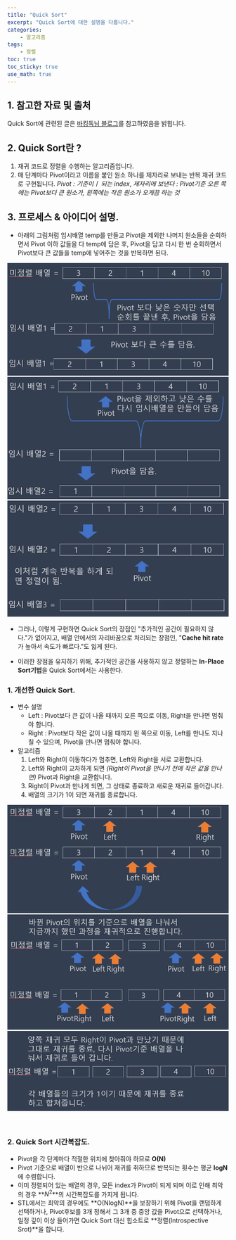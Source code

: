 ```yaml
---
title: "Quick Sort"
excerpt: "Quick Sort에 대한 설명을 다룹니다."
categories:
    - 알고리즘
tags:
    - 정렬
toc: true
toc_sticky: true
use_math: true
---
```


## 1. 참고한 자료 및 출처
Quick Sort에 관련된 글은 [바킹독님 블로그](https://blog.encrypted.gg/955?category=773649)를 참고하였음을 밝힙니다.

## 2. Quick Sort란 ?
1. 재귀 코드로 정렬을 수행하는 알고리즘입니다.
2. 매 단계마다 Pivot이라고 이름을 붙인 원소 하나를 제자리로 보내는 반복 재귀 코드로 구현됩니다. *Pivot : 기준이ㅣ 되는 index*, *제자리에 보낸다 : Pivot기준 오른 쪽에는 Pivot보다 큰 원소가, 왼쪽에는 작은 원소가 오게끔 하는 것*

## 3. 프로세스 & 아이디어 설명.

* 아래의 그림처럼 임시배열 temp를 만들고 Pivot을 제외한 나머지 원소들을 순회하면서 Pivot 이하 값들을 다 temp에 담은 후, Pivot을 담고 다시 한 번 순회하면서 Pivot보다 큰 값들을 temp에 넣어주는 것을 반복하면 된다. 

![image1](/assets/images/quick_sort_0.jpg)
![image2](/assets/images/quick_sort_1.jpg)
![image3](/assets/images/quick_sort_2.jpg)
<br/>

* 그러나, 이렇게 구현하면 Quick Sort의 장점인 "추가적인 공간이 필요하지 않다."가 없어지고, 배열 안에서의 자리바꿈으로 처리되는 장점인, "**Cache hit rate**가 높아서 속도가 빠르다."도 잃게 된다.

* 이러한 장점을 유지하기 위해, 추가적인 공간을 사용하지 않고 정렬하는 **In-Place Sort기법**을 Quick Sort에서는 사용한다.

### 1. 개선한 Quick Sort.
* 변수 설명
    * Left : Pivot보다 큰 값이 나올 때까지 오른 쪽으로 이동, Right을 만나면 멈춰야 합니다.
    * Right : Pivot보다 작은 값이 나올 때까지 왼 쪽으로 이동, Left를 만나도 지나칠 수 있으며, Pivot을 만나면 멈춰야 합니다.
* 알고리즘
    1. Left와 Right이 이동하다가 멈추면, Left와 Right을 서로 교환합니다.
    2. Left와 Right이 교차하게 되면 *(Right이 Pivot을 만나기 전에 작은 값을 만나면)* Pivot과 Right을 교환합니다.
    3. Right이 Pivot과 만나게 되면, 그 상태로 종료하고 새로운 재귀로 들어갑니다.
    4. 배열의 크기가 1이 되면 재귀를 종료합니다.

![image4](/assets/images/quick_sort_3.jpg)
![image5](/assets/images/quick_sort_4.jpg)
![image6](/assets/images/quick_sort_5.jpg)

</br>


### 2. Quick Sort 시간복잡도.
* Pivot을 각 단계마다 적절한 위치에 찾아줘야 하므로 **O(N)**
* Pivot 기준으로 배열이 반으로 나뉘어 재귀를 취하므로 반복되는 횟수는 평균 **logN**에 수렴합니다.
* 이미 정렬되어 있는 배열의 경우, 모든 index가 Pivot이 되게 되며 이로 인해 최악의 경우 **$N^2$**의 시간복잡도를 가지게 됩니다.
* STL에서는 최악의 경우에도 **O(NlogN)**을 보장하기 위해 Pivot을 랜덤하게 선택하거나, Pivot후보를 3개 정해서 그 3개 중 중앙 값을 Pivot으로 선택하거나, 일정 깊이 이상 들어가면 Quick Sort 대신 힙소트로 **정렬(Introspective Srot)**을 합니다.
